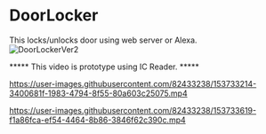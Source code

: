 # DoorLocker
This locks/unlocks door using web server or Alexa.  
![DoorLockerVer2](https://user-images.githubusercontent.com/82433238/153733196-613c0be2-b818-4104-8b33-01fe0094a9c2.jpg)

  
  
***** This video is prototype using IC Reader. *****

https://user-images.githubusercontent.com/82433238/153733214-3400681f-1983-4794-8f55-80a603c25075.mp4


https://user-images.githubusercontent.com/82433238/153733619-f1a86fca-ef54-4464-8b86-3846f62c390c.mp4

